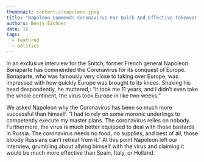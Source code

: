 ```yaml
---
thumbnail: content://napoleon.jpeg
title: "Napoleon Commends Coronavirus For Quick And Effective Takeover Of Europe"
authors: Benjy Eichner
date: 16
tags:
  - featured
  - politics
---
```


In an exclusive interview for the Snitch, former French general Napoleon Bonaparte has commended the Coronavirus for its conquest of Europe. Bonaparte, who was famously very close to taking over Europe, was impressed with how quickly Europe was brought to its knees. Shaking his head despondently, he  muttered,:  “It took me 11 years, and I didn’t even take the whole continent, the virus took Europe in like two weeks.”

We asked Napoleon why the Coronavirus has been so much more successful than himself. “I had to rely on some moronic underlings to competently execute my master plans. The coronavirus relies on nobody. Furthermore, the virus is much better equipped to deal with those bastards in Russia. The coronavirus needs no food, no supplies, and best of all, those bloody Russians can’t retreat from it.” At this point Napoleon left our interview, grumbling about allying himself with the virus and claiming it would be much more effective than Spain, Italy, or Holland.
